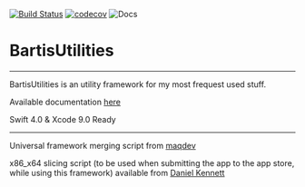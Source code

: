 [![Build Status](https://travis-ci.org/trusk89/BartisUtilities.svg?branch=master)](https://travis-ci.org/trusk89/BartisUtilities) [![codecov](https://codecov.io/gh/trusk89/BartisUtilities/branch/master/graph/badge.svg)](https://codecov.io/gh/trusk89/BartisUtilities) 
![Docs](https://cdn.rawgit.com/trusk89/BartisUtilities/master/docs/badge.svg)


# BartisUtilities

--------------------

BartisUtilities is an utility framework for my most frequest used stuff.

Available documentation [here](https://cdn.rawgit.com/trusk89/BartisUtilities/master/docs/index.html)

Swift 4.0 & Xcode 9.0 Ready

--------------------

Universal framework merging script from [maqdev](https://gist.github.com/maqdev/b62106128b0e00972598/f2263868ab2c78e23ee30029d3db2c86819184cc)

x86_x64 slicing script (to be used when submitting the app to the app store, while using this framework) available from [Daniel Kennett](http://ikennd.ac/blog/2015/02/stripping-unwanted-architectures-from-dynamic-libraries-in-xcode/)
